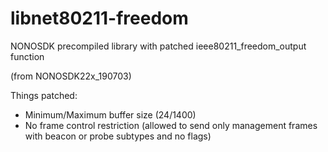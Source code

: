 # libnet80211-freedom
NONOSDK precompiled library with patched ieee80211_freedom_output function

(from NONOSDK22x_190703)

Things patched:
  - Minimum/Maximum buffer size (24/1400)
  - No frame control restriction (allowed to send only management frames with beacon or probe subtypes and no flags)
